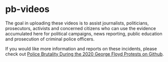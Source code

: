 # pb-videos
The goal in uploading these videos is to assist journalists, politicians, prosecutors, activists and concerned citizens who can use the evidence accumulated here for political campaigns, news reporting, public education and prosecution of criminal police officers.

If you would like more information and reports on these incidents, please check out [Police Brutality During the 2020 George Floyd Protests on Github](https://github.com/2020PB/police-brutality).
